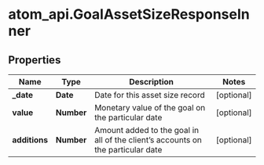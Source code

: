 # atom_api.GoalAssetSizeResponseInner

## Properties
Name | Type | Description | Notes
------------ | ------------- | ------------- | -------------
**_date** | **Date** | Date for this asset size record | [optional] 
**value** | **Number** | Monetary value of the goal on the particular date | [optional] 
**additions** | **Number** | Amount added to the goal in all of the client’s accounts on the particular date | [optional] 


